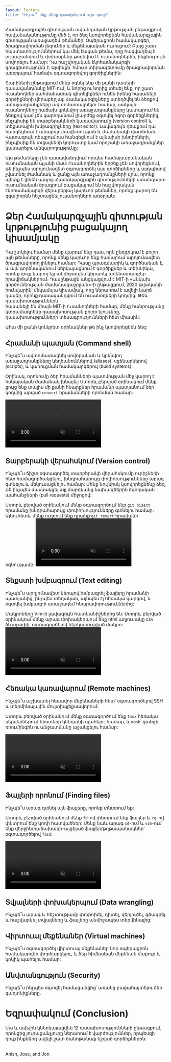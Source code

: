 ```yaml
---
layout: lecture
title: "Ինչու՞ ենք մենք դասավանդում այս դասը"
---
```


Համակարգչային գիտության ավանդական կրթության ընթացքում, հավանականությունը մեծ է, 
որ ձեզ կսովորեցնեն համակարգչային գիտության առաջադեմ թեմաներ՝ 
Օպերացիոն համակարգեր, ծրագրավորման լեզուներ և մեքենայական ուսուցում: Բայց շատ 
հաստատություններում կա մեկ էական թեմա, որը հազվադեպ է լուսաբանվում և փոխարենը 
թողնվում է ուսանողներին, ինքնուրույն սովորելու համար: Դա հաշվողական էկոհամակարգի 
գրագիտությունն է: Այսինքն՝ հմուտ տիրապետումը ծրագրավորման առօրյայում հաճախ օգտագործվող 
գործիքներին:

Տարիների ընթացքում մենք օգնել ենք մի քանի դասերի դասավանդմանը MIT-ում, և նորից 
ու նորից տեսել ենք, որ շատ ուսանողներ սահմանափակ գիտելիքներ ունեն իրենց հասանելի 
գործիքների վերաբերյալ: Համակարգիչները ստեղծվել են ձեռքով առաջադրանքները 
ավտոմատացնելու համար, սակայն ուսանողները հաճախ կրկնվող առաջադրանքները կատարում 
են ձեռքով կամ չեն կարողանում լիարժեք օգտվել հզոր գործիքներից, ինչպիսիք են 
տարբերակների կառավարումը (version control) և տեքստային խմբագրիչները (text editor): 
Լավագույն դեպքում դա հանգեցնում է անարդյունավետության և ժամանակի վատնման: 
Վատագույն դեպքում դա հանգեցնում է այնպիսի խնդիրների, ինչպիսիք են տվյալների 
կորուստը կամ որոշակի առաջադրանքներ կատարելու անկարողությունը:

Այս թեմաները չեն դասավանդվում որպես համալսարանական ուսումնական պլանի մաս: 
Ուսանողներին երբեք չեն սովորեցնում, թե ինչպես արդյունավետ օգտագործել այս 
գործիքները և այդպիսով չվատնել ժամանակ և ջանք այն առաջադրանքների վրա, որոնք պետք 
է լինեն պարզ: Համակարգչային գիտությունների ստանդարտ ուսումնական ծրագրում 
բացակայում են հաշվողական էկոհամակարգի վերաբերյալ կարևոր թեմաներ, որոնք կարող 
են զգալիորեն հեշտացնել ուսանողների առօրյան:

# Ձեր Համակարգչային գիտության կրթությունից բացակայող կիսամյակը

Դա շտկելու համար մենք վարում ենք դաս, որն ընդգրկում է բոլոր այն թեմաները, 
որոնք մենք կարևոր ենք համարում արդյունավետ ծրագրավորող լինելու համար: 
Դասը պրագմատիկ և գործնական է, և այն գործնականում ներկայացնում է 
գործիքներ և տեխնիկա, որոնք դուք կարող եք անմիջապես կիրառել ամենատարբեր 
իրավիճակներում։ Դասընթացն անցկացվում է MIT-ի «Անկախ գործունեության ժամանակաշրջան»-ի 
ընթացքում, 2020 թվականի հունվարին՝ մեկամսյա կիսամյակ, որը ներառում է ավելի կարճ 
դասեր, որոնք դասավանդվում են ուսանողների կողմից: Թեև դասախոսություններն  
հասանելի են միայն MIT-ի ուսանողների համար, մենք հանրությանը կտրամադրենք 
դասախոսության բոլոր նյութերը, դասախոսությունների տեսագրությունների հետ միասին:

Ահա մի քանի կոնկրետ օրինակներ թե ինչ կսովորեցնեն ձեզ:

## Հրամանի պատյան (Command shell)

Ինչպե՞ս ավտոմատացնել սովորական և կրկնվող առաջադրանքները կեղծանուններով (aliases), 
սցենարներով (scripts), և կառուցման համակարգերով (build systems):

Օրինակ, որոնումը ձեր հրամանների պատմության մեջ կարող է հսկայական ժամանակ խնայել:
Ստորև բերված օրինակում մենք ցույց ենք տալիս մի քանի հնարքներ հրամանի պատյանում 
ձեր կողմից արված `convert` հրամանների որոնման համար:

<video autoplay="autoplay" loop="loop" controls muted playsinline  oncontextmenu="return false;"  preload="auto"  class="demo">
  <source src="/static/media/demos/history.mp4" type="video/mp4">
</video>

## Տարբերակի վերահսկում (Version control)

Ինչպե՞ս ճիշտ օգտագործել տարբերակի վերահսկումը ուրիշների հետ համագործակցելու, 
խնդրահարույց փոփոխությունները արագ գտնելու և մեկուսացնելու համար:
Մենք նույնիսկ կսովորեցնենք ձեզ, թե ինչպես մասնակցել այլ մարդկանց 
նախագծերին ձգողական պահանջների (pull requests) միջոցով:

Ստորև բերված օրինակում մենք օգտագործում ենք `git bisect` հրամանը խնդրահարույց 
փոփոխությունները գտնելու համար: Այնուհետև մենք ուղղում ենք դրանք `git revert` հրամանի օգնությամբ:
<video autoplay="autoplay" loop="loop" controls muted playsinline  oncontextmenu="return false;"  preload="auto"  class="demo">
  <source src="/static/media/demos/git.mp4" type="video/mp4">
</video>

## Տեքստի խմբագրում (Text editing)

Ինչպե՞ս արդյունավետ կերպով խմբագրել ֆայլերը հրամանի պատյանից, ինչպես տեղական, այնպես էլ
հեռակա կարգով, և օգտվել խմբագրի առաջադեմ հնարավորություններից:

Մակրոները Vim-ի լավագույն հատկանիշներից են: Ստորև բերված օրինակում մենք արագ 
փոխակերպում ենք html աղյուսակը csv ձևաչափի, օգտագործելով ներկառուցված մակրո:
<video autoplay="autoplay" loop="loop" controls muted playsinline  oncontextmenu="return false;"  preload="auto"  class="demo">
  <source src="/static/media/demos/vim.mp4" type="video/mp4">
</video>

## Հեռակա կառավարում (Remote machines)

Ինչպե՞ս աշխատել հեռավոր մեքենաների հետ՝ օգտագործելով SSH և տերմինալային մուլտիպլեքսավորում:

Ստորև բերված օրինակում մենք օգտագործում ենք `tmux` հեռակա սերվերներում նիստերը 
կենդանի պահելու համար, և `mosh`՝ ցանցի ռոումինգին ու անջատմանը աջակցելու համար:

<video autoplay="autoplay" loop="loop" controls muted playsinline  oncontextmenu="return false;"  preload="auto"  class="demo">
  <source src="/static/media/demos/ssh.mp4" type="video/mp4">
</video>

## Ֆայլերի որոնում (Finding files)

Ինչպե՞ս արագ գտնել այն ֆայլերը, որոնք փնտրում եք:

Ստորև բերված օրինակում մենք `fd`-ով փնտրում ենք ֆայլեր և `rg`-ով փնտրում ենք կոդի հատվածներ: 
Մենք նաև արագ `cd`-ում և `vim`-ում ենք վերջին/հաճախակի-այցելած ֆայլեր/թղթապանակներ՝ օգտագործելով `fasd`:

<video autoplay="autoplay" loop="loop" controls muted playsinline  oncontextmenu="return false;"  preload="auto"  class="demo">
  <source src="/static/media/demos/find.mp4" type="video/mp4">
</video>

## Տվյալների փոխակերպում (Data wrangling)

Ինչպե՞ս արագ և հեշտությամբ փոփոխել, դիտել, վերլուծել, գծագրել և հաշվարկել
տվյալները և ֆայլերը անմիջապես տերմինալից:

## Վիրտուալ մեքենաներ (Virtual machines)

Ինչպե՞ս օգտագործել վիրտուալ մեքենաներ նոր օպերացիոն համակարգեր փորձարկելու, 
և ձեր հիմնական մեքենան մաքուր և կոկիկ պահելու համար:

## Անվտանգություն (Security)

Ինչպե՞ս ինչպես օգտվել համացանցից՝ առանց բացահայտելու ձեր գաղտնիքները.

# Եզրափակում (Conclusion)

Սա և ավելին կներկայացվեն 12 դասախոսությունների ընթացքում, որոնցից յուրաքանչյուրը 
ներառում է վարժություններ, որպեսզի դուք ինքներդ ավելի շատ ծանոթանաք նշված գործիքներին: 

<br>
Anish, Jose, and Jon
